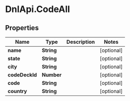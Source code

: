 # DnlApi.CodeAll

## Properties
Name | Type | Description | Notes
------------ | ------------- | ------------- | -------------
**name** | **String** |  | [optional] 
**state** | **String** |  | [optional] 
**city** | **String** |  | [optional] 
**codeDeckId** | **Number** |  | [optional] 
**code** | **String** |  | [optional] 
**country** | **String** |  | [optional] 


